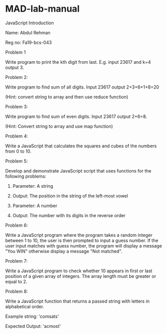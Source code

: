 # MAD-lab-manual

JavaScript Introduction

Name: Abdul Rehman

Reg no: Fa19-bcs-043

Problem 1

Write program to print the kth digit from last. E.g. input 23617 and k=4 output 3. 

Problem 2:

Write program to find sum of all digits. Input 23617 output 2+3+6+1+8=20

(Hint: convert string to array and then use reduce function)

Problem 3:

Write program to find sum of even digits. Input 23617 output 2+6=8.

(Hint: Convert string to array and use map function)

Problem 4:

Write a JavaScript that calculates the squares and cubes of the numbers from 0 to 10.

Problem 5:

Develop and demonstrate JavaScript script that uses functions for the following problems: 

1.	Parameter: A string
 
2.	Output: The position in the string of the left-most vowel 

3.	Parameter: A number  

4.	Output: The number with its digits in the reverse order

Problem 6:

Write a JavaScript program where the program takes a random integer between 1 to 10, the user is then prompted to input a guess number. If the user input matches with guess number, the program will display a message "You WIN" otherwise display a message "Not matched".

Problem 7:

Write a JavaScript program to check whether 10 appears in first or last position of a given array of integers. The array length must be greater or equal to 2.

Problem 8:

Write a JavaScript function that returns a passed string with letters in alphabetical order.

Example string: 'comsats'

Expected Output: 'acmost'

